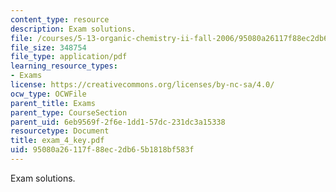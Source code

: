 ```yaml
---
content_type: resource
description: Exam solutions.
file: /courses/5-13-organic-chemistry-ii-fall-2006/95080a26117f88ec2db65b1818bf583f_exam_4_key.pdf
file_size: 348754
file_type: application/pdf
learning_resource_types:
- Exams
license: https://creativecommons.org/licenses/by-nc-sa/4.0/
ocw_type: OCWFile
parent_title: Exams
parent_type: CourseSection
parent_uid: 6eb9569f-2f6e-1dd1-57dc-231dc3a15338
resourcetype: Document
title: exam_4_key.pdf
uid: 95080a26-117f-88ec-2db6-5b1818bf583f
---
```

Exam solutions.